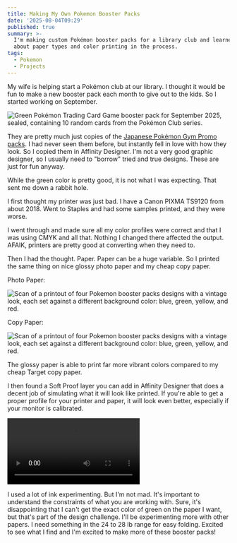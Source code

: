 ```yaml
---
title: Making My Own Pokemon Booster Packs
date: '2025-08-04T09:29'
published: true
summary: >-
  I'm making custom Pokémon booster packs for a library club and learned a lot
  about paper types and color printing in the process.
tags:
  - Pokemon
  - Projects
---
```

My wife is helping start a Pokémon club at our library. I thought it would be fun to make a new booster pack each month to give out to the kids. So I started working on September.

![Green Pokémon Trading Card Game booster pack for September 2025, sealed, containing 10 random cards from the Pokémon Club series.](https://samwarnick.com/media/2025/08/2025-08-04-making-my-own-pokemon-booster-packs1.jpeg)

They are pretty much just copies of the [Japanese Pokémon Gym Promo packs](https://www.pokebeach.com/2025/07/lapras-ex-chikorita-hole-diggin-shovel-and-other-gym-promos-revealed-for-august-changes-to-promo-packs). I had never seen them before, but instantly fell in love with how they look. So I copied them in Affinity Designer. I'm not a very good graphic designer, so I usually need to "borrow" tried and true designs. These are just for fun anyway.

While the green color is pretty good, it is not what I was expecting. That sent me down a rabbit hole.

I first thought my printer was just bad. I have a Canon PIXMA TS9120 from about 2018. Went to Staples and had some samples printed, and they were worse.

I went through and made sure all my color profiles were correct and that I was using CMYK and all that. Nothing I changed there affected the output. AFAIK, printers are pretty good at converting when they need to.

Then I had the thought. Paper. Paper can be a huge variable. So I printed the same thing on nice glossy photo paper and my cheap copy paper.

Photo Paper:

![Scan of a printout of four Pokemon booster packs designs with a vintage look, each set against a different background color: blue, green, yellow, and red.](https://samwarnick.com/media/2025/08/2025-08-04-making-my-own-pokemon-booster-packs2.jpeg)

Copy Paper:

![Scan of a printout of four Pokemon booster packs designs with a vintage look, each set against a different background color: blue, green, yellow, and red.](https://samwarnick.com/media/2025/08/2025-08-04-making-my-own-pokemon-booster-packs3.jpeg)

The glossy paper is able to print far more vibrant colors compared to my cheap Target copy paper.

I then found a Soft Proof layer you can add in Affinity Designer that does a decent job of simulating what it will look like printed. If you're able to get a proper profile for your printer and paper, it will look even better, especially if your monitor is calibrated.

![Toggling soft proof adjustment layer in Affinity designer on and off showing a more muted green color when enabled](https://samwarnick.com/media/video/2025/08/2025-08-04-making-my-own-pokemon-booster-packs1.mp4)

I used a lot of ink experimenting. But I'm not mad. It's important to understand the constraints of what you are working with. Sure, it's disappointing that I can't get the exact color of green on the paper I want, but that's part of the design challenge. I'll be experimenting more with other papers. I need something in the 24 to 28 lb range for easy folding. Excited to see what I find and I'm excited to make more of these booster packs!
